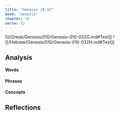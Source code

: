 ```yaml
---
title: "Genesis 10:32"
book: "Genesis"
chapter: 10
verse: 32
---
```

![[/Greek/Genesis/010/Genesis-010-032G.md#Text]]
![[/Hebrew/Genesis/010/Genesis-010-032H.md#Text]]

## Analysis

#### Words

#### Phrases

#### Concepts

## Reflections
